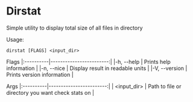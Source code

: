 # Dirstat

<!-- cargo-sync-readme start -->

Simple utility to display total size of all files in directory

Usage:

`dirstat [FLAGS] <input_dir>`

Flags
|:----------|------------------------:|
|-h, --help | Prints help information |
|-n, --nice | Display result in readable units |
|-V, --version | Prints version information |

Args 
|:----------|------------------------:|
| <input_dir> | Path to file or directory you want check stats on |


<!-- cargo-sync-readme end -->
